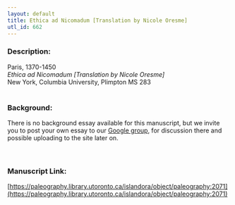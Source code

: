 ```yaml
---
layout: default
title: Ethica ad Nicomadum [Translation by Nicole Oresme]
utl_id: 662
---
```


### Description:

Paris, 1370-1450<br>
_Ethica ad Nicomadum [Translation by Nicole Oresme]_<br>
New York, Columbia University, Plimpton MS 283<br>
 <br>


### Background:

There is no background essay available for this manuscript, but we invite you to post your own essay to our [Google group](https://paleography.library.utoronto.ca/content/group-work), for discussion there and possible uploading to the site later on.<br><br>
 <br>


### Manuscript Link:

[https://paleography.library.utoronto.ca/islandora/object/paleography:2071](https://paleography.library.utoronto.ca/islandora/object/paleography:2071)